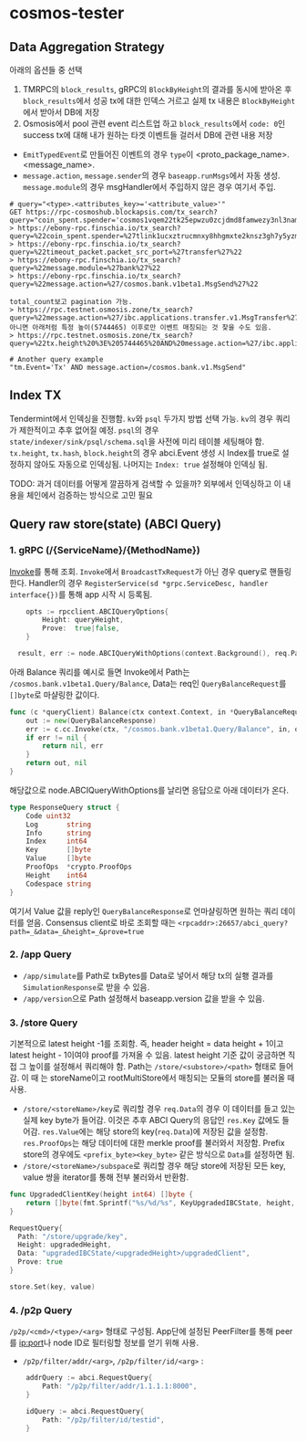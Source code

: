 # cosmos-tester

## Data Aggregation Strategy
아래의 옵션들 중 선택
1. TMRPC의 `block_results`, gRPC의 `BlockByHeight`의 결과를 동시에 받아온 후 `block_results`에서 성공 tx에 대한 인덱스 거르고 실제 tx 내용은 `BlockByHeight`에서 받아서 DB에 저장
2. Osmosis에서 pool 관련 event 리스트업 하고 `block_results`에서  `code: 0`인 success tx에 대해 내가 원하는 타겟 이벤트들 걸러서 DB에 관련 내용 저장

* `EmitTypedEvent`로 만들어진 이벤트의 경우 `type`이 <proto_package_name>.<message_name>.
* `message.action`, `message.sender`의 경우 `baseapp.runMsgs`에서 자동 생성. `message.module`의 경우 msgHandler에서 주입하지 않은 경우 여기서 주입.
```shell
# query="<type>.<attributes_key>='<attribute_value>'"
GET https://rpc-cosmoshub.blockapsis.com/tx_search?query="coin_spent.spender='cosmos1vqem22tk25epwzu0zcjdmd8famwezy3nl3namq'"
> https://ebony-rpc.finschia.io/tx_search?query=%22coin_spent.spender=%27tlink1ucxztrucmnxy8hhgmxte2knsz3gh7y5yzmj83s%27%22
> https://ebony-rpc.finschia.io/tx_search?query=%22timeout_packet.packet_src_port=%27transfer%27%22
> https://ebony-rpc.finschia.io/tx_search?query=%22message.module=%27bank%27%22
> https://ebony-rpc.finschia.io/tx_search?query=%22message.action=%27/cosmos.bank.v1beta1.MsgSend%27%22

total_count보고 pagination 가능.
> https://rpc.testnet.osmosis.zone/tx_search?query=%22message.action=%27/ibc.applications.transfer.v1.MsgTransfer%27%22&order_by=%22desc%22&per_page=100&page=1
아니면 아래처럼 특정 높이(5744465) 이후로만 이벤트 매칭되는 것 찾을 수도 있음.
> https://rpc.testnet.osmosis.zone/tx_search?query=%22tx.height%20%3E%205744465%20AND%20message.action=%27/ibc.applications.transfer.v1.MsgTransfer%27%22&order_by=%22asc%22&per_page=100

# Another query example
"tm.Event='Tx' AND message.action=/cosmos.bank.v1.MsgSend"
```

## Index TX
Tendermint에서 인덱싱을 진행함. `kv`와 `psql` 두가지 방법 선택 가능. `kv`의 경우 쿼리가 제한적이고 추후 없어질 예정. `psql`의 경우 `state/indexer/sink/psql/schema.sql`을 사전에 미리 테이블 세팅해야 함.  
`tx.height`, `tx.hash`, `block.height`의 경우 abci.Event 생성 시 Index를 true로 설정하지 않아도 자동으로 인덱싱됨. 나머지는 `Index: true` 설정해야 인덱싱 됨.

TODO: 과거 데이터를 어떻게 깔끔하게 검색할 수 있을까? 외부에서 인덱싱하고 이 내용을 체인에서 검증하는 방식으로 고민 필요

## Query raw store(state) (ABCI Query)
### 1. gRPC (/{ServiceName}/{MethodName})
[Invoke](https://github.com/cosmos/cosmos-sdk/blob/cdc329189b0fa11c13b36faf27d7f5bf96a19ff4/client/grpc_query.go#L32)를 통해 조회. `Invoke`에서 `BroadcastTxRequest`가 아닌 경우 query로 핸들링한다. Handler의 경우 `RegisterService(sd *grpc.ServiceDesc, handler interface{})`를 통해 app 시작 시 등록됨.
```go
	opts := rpcclient.ABCIQueryOptions{
		Height: queryHeight,
		Prove:  true|false,
	}

  result, err := node.ABCIQueryWithOptions(context.Background(), req.Path, req.Data, opts)
```
아래 Balance 쿼리를 예시로 들면 Invoke에서 Path는 `/cosmos.bank.v1beta1.Query/Balance`, Data는 req인 `QueryBalanceRequest`를 `[]byte`로 마샬링한 값이다. 
```go
func (c *queryClient) Balance(ctx context.Context, in *QueryBalanceRequest, opts ...grpc.CallOption) (*QueryBalanceResponse, error) {
	out := new(QueryBalanceResponse)
	err := c.cc.Invoke(ctx, "/cosmos.bank.v1beta1.Query/Balance", in, out, opts...)
	if err != nil {
		return nil, err
	}
	return out, nil
}
```
해당값으로 node.ABCIQueryWithOptions를 날리면 응답으로 아래 데이터가 온다.
```go
type ResponseQuery struct {
	Code uint32
	Log       string
	Info      string
	Index     int64
	Key       []byte
	Value     []byte
	ProofOps  *crypto.ProofOps
	Height    int64
	Codespace string
}
```
여기서 Value 값을 reply인 `QueryBalanceResponse`로 언마샬링하면 원하는 쿼리 데이터를 얻음.
Consensus client로 바로 조회할 때는 `<rpcaddr>:26657/abci_query?path=_&data=_&height=_&prove=true`

### 2. /app Query
* `/app/simulate`를 Path로 txBytes를 Data로 넣어서 해당 tx의 실횅 결과를 `SimulationResponse`로 받을 수 있음.
* `/app/version`으로 Path 설정해서 baseapp.version 값을 받을 수 있음.

### 3. /store Query
기본적으로 latest height -1를 조회함. 즉, header height = data height + 1이고 latest height - 1이여야 proof를 가져올 수 있음. latest height 기준 값이 궁금하면 직접 그 높이를 설정해서 쿼리해야 함. Path는 `/store/<substore>/<path>` 형태로 들어감. 이 때 <substore>는 storeName이고 rootMultiStore에서 매칭되는 모듈의 store를 불러올 때 사용.
* `/store/<storeName>/key`로 쿼리할 경우 `req.Data`의 경우 이 데이터를 들고 있는 실제 key byte가 들어감. 이것은 추후 ABCI Query의 응답인 `res.Key` 값에도 들어감. `res.Value`에는 해당 store의 key(`req.Data`)에 저장된 값을 설정함. `res.ProofOps`는 해당 데이터에 대한 merkle proof를 불러와서 저장함. Prefix store의 경우에도 `<prefix_byte><key_byte>` 같은 방식으로 `Data`를 설정하면 됨.
* `/store/<storeName>/subspace`로 쿼리할 경우 해당 store에 저장된 모든 key, value 쌍을 iterator를 통해 전부 불러와서 반환함.

```go
func UpgradedClientKey(height int64) []byte {
	return []byte(fmt.Sprintf("%s/%d/%s", KeyUpgradedIBCState, height, KeyUpgradedClient))
}

RequestQuery{
  Path: "/store/upgrade/key",
  Height: upgradedHeight,
  Data: "upgradedIBCState/<upgradedHeight>/upgradedClient",
  Prove: true
}

store.Set(key, value)
```

### 4. /p2p Query
`/p2p/<cmd>/<type>/<arg>` 형태로 구성됨. App단에 설정된 PeerFilter를 통해 peer를 <ip:port>나 node ID로 필터링할 정보를 얻기 위해 사용.
* `/p2p/filter/addr/<arg>`, `/p2p/filter/id/<arg>` :
```go
	addrQuery := abci.RequestQuery{
		Path: "/p2p/filter/addr/1.1.1.1:8000",
	}

	idQuery := abci.RequestQuery{
		Path: "/p2p/filter/id/testid",
	}
```
